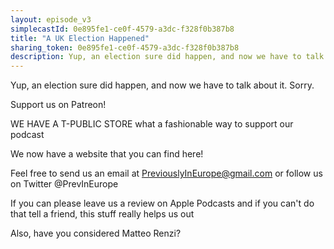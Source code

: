 ```yaml
---
layout: episode_v3
simplecastId: 0e895fe1-ce0f-4579-a3dc-f328f0b387b8
title: "A UK Election Happened"
sharing_token: 0e895fe1-ce0f-4579-a3dc-f328f0b387b8
description: Yup, an election sure did happen, and now we have to talk about it. Sorry.
---
```


<p>Yup, an election sure did happen, and now we have to talk about it. Sorry.</p><p>Support us on Patreon!</p><p>WE HAVE A T-PUBLIC STORE what a fashionable way to support our podcast</p><p>We now have a website that you can find here!</p><p>Feel free to send us an email at <a href="mailto:PreviouslyInEurope@gmail.com">PreviouslyInEurope@gmail.com</a> or follow us on Twitter @PrevInEurope</p><p>If you can please leave us a review on Apple Podcasts and if you can't do that tell a friend, this stuff really helps us out</p><p>Also, have you considered Matteo Renzi?</p>
